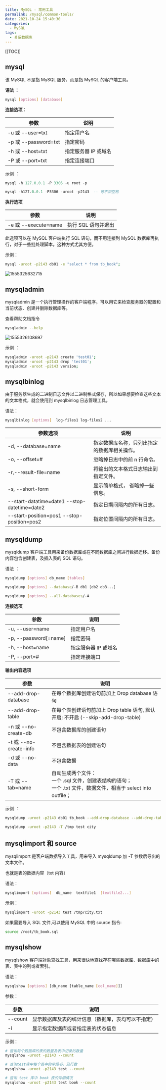 ```yaml
---
title: MySQL - 常用工具
permalink: /mysql/common-tools/
date: 2021-10-24 15:40:30
categories:
  - MySQL
tags:
  - 关系数据库
---
```


[[TOC]]

## mysql

该 MySQL 不是指 MySQL 服务，而是指 MySQL 的客户端工具。

**语法 ：**

```sh
mysql [options] [database]
```

**连接选项：**

| 参数                 | 说明                 |
| -------------------- | -------------------- |
| -u 或 --user=txt     | 指定用户名           |
| -p 或 --password=txt | 指定密码             |
| -h 或 --host=txt     | 指定服务器 IP 或域名 |
| -P 或 --port=txt     | 指定连接端口         |

示例 ：

```sql
mysql -h 127.0.0.1 -P 3306 -u root -p

mysql -h127.0.0.1 -P3306 -uroot -p2143	-- 可不加空格
```

**执行选项**

| 参数                 | 说明                |
| -------------------- | ------------------- |
| -e 或 --execute=name | 执行 SQL 语句并退出 |

此选项可以在 MySQL 客户端执行 SQL 语句，而不用连接到 MySQL 数据库再执行，对于一些批处理脚本，这种方式尤其方便。

示例：

```sh
mysql -uroot -p2143 db01 -e "select * from tb_book";
```

![1555325632715](https://cdn.jsdelivr.net/gh/Kele-Bingtang/static/img/MySQL/20211226212914.png)

## mysqladmin

mysqladmin 是一个执行管理操作的客户端程序。可以用它来检查服务器的配置和当前状态、创建并删除数据库等。

查看帮助文档指令

```sh
mysqladmin --help
```

![1555326108697](https://cdn.jsdelivr.net/gh/Kele-Bingtang/static/img/MySQL/20211226214850.png)

示例 ：

```sh
mysqladmin -uroot -p2143 create 'test01';
mysqladmin -uroot -p2143 drop 'test01';
mysqladmin -uroot -p2143 version;
```

## mysqlbinlog

由于服务器生成的二进制日志文件以二进制格式保存，所以如果想要检查这些文本的文本格式，就会使用到 mysqlbinlog 日志管理工具。

语法：

```sh
mysqlbinlog [options]  log-files1 log-files2 ...
```

| 参数选项                                     | 说明                                         |
| -------------------------------------------- | -------------------------------------------- |
| -d, --database=name                          | 指定数据库名称，只列出指定的数据库相关操作。 |
| -o, --offset=#                               | 忽略掉日志中的前 n 行命令。                  |
| -r,--result-file=name                        | 将输出的文本格式日志输出到指定文件。         |
| -s, --short-form                             | 显示简单格式， 省略掉一些信息。              |
| --start-datatime=date1 --stop-datetime=date2 | 指定日期间隔内的所有日志。                   |
| --start-position=pos1 --stop-position=pos2   | 指定位置间隔内的所有日志。                   |

## mysqldump

mysqldump 客户端工具用来备份数据库或在不同数据库之间进行数据迁移。备份内容包含创建表，及插入表的 SQL 语句。

语法 ：

```sh
mysqldump [options] db_name [tables]

mysqldump [options] --database/-B db1 [db2 db3...]

mysqldump [options] --all-databases/-A
```

**连接选项**

| 参数                  | 说明                 |
| --------------------- | -------------------- |
| -u, --user=name       | 指定用户名           |
| -p, --password[=name] | 指定密码             |
| -h, --host=name       | 指定服务器 IP 或域名 |
| -P, --port=#          | 指定连接端口         |

**输出内容选项**

| 参数                   | 说明                                                                                                                 |
| ---------------------- | -------------------------------------------------------------------------------------------------------------------- |
| --add-drop-database    | 在每个数据库创建语句前加上 Drop database 语句                                                                        |
| --add-drop-table       | 在每个表创建语句前加上 Drop table 语句, 默认开启; 不开启 (--skip-add-drop-table)                                     |
| -n 或 --no-create-db   | 不包含数据库的创建语句                                                                                               |
| -t 或 --no-create-info | 不包含数据表的创建语句                                                                                               |
| -d 或 --no-data        | 不包含数据                                                                                                           |
| -T 或 --tab=name       | 自动生成两个文件：<br/>一个 .sql 文件，创建表结构的语句；<br/>一个 .txt 文件，数据文件，相当于 select into outfile； |

示例 ：

```sh
mysqldump -uroot -p2143 db01 tb_book --add-drop-database --add-drop-table > a

mysqldump -uroot -p2143 -T /tmp test city
```

## mysqlimport 和 source

mysqlimport 是客户端数据导入工具，用来导入 mysqldump 加 -T 参数后导出的文本文件。

也就是表的数据内容（txt 内容）

语法：

```sh
mysqlimport [options]  db_name  textfile1  [textfile2...]
```

示例：

```sh
mysqlimport -uroot -p2143 test /tmp/city.txt
```

如果需要导入 SQL 文件,可以使用 MySQL 中的 source 指令:

```sh
source /root/tb_book.sql
```

## mysqlshow

mysqlshow 客户端对象查找工具，用来很快地查找存在哪些数据库、数据库中的表、表中的列或者索引。

语法：

```sh
mysqlshow [options] [db_name [table_name [col_name]]]
```

参数：

| 参数    | 说明                                               |
| ------- | -------------------------------------------------- |
| --count | 显示数据库及表的统计信息（数据库，表均可以不指定） |
| -i      | 显示指定数据库或者指定表的状态信息                 |

示例：

```sh
# 查询每个数据库的表的数量及表中记录的数量
mysqlshow -uroot -p2143 --count

# 查询test库中每个表中的字段书，及行数
mysqlshow -uroot -p2143 test --count

# 查询 test 库中 book 表的详细情况
mysqlshow -uroot -p2143 test book --count
```
